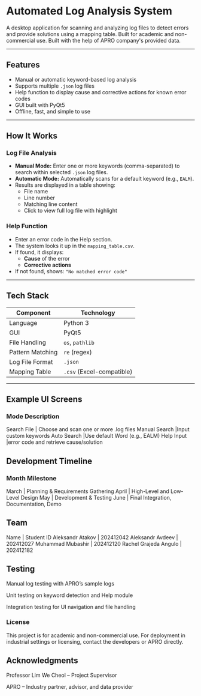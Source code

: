# Automated Log Analysis System

A desktop application for scanning and analyzing log files to detect errors and provide solutions using a mapping table. Built for academic and non-commercial use. Built with the help of APRO company's provided data.

---

##  Features

- Manual or automatic keyword-based log analysis
- Supports multiple `.json` log files
- Help function to display cause and corrective actions for known error codes
- GUI built with PyQt5
- Offline, fast, and simple to use

---

##  How It Works

###  Log File Analysis
- **Manual Mode:** Enter one or more keywords (comma-separated) to search within selected `.json` log files.
- **Automatic Mode:** Automatically scans for a default keyword (e.g., `EALM`).
- Results are displayed in a table showing:
  - File name
  - Line number
  - Matching line content
  - Click to view full log file with highlight

###  Help Function
- Enter an error code in the Help section.
- The system looks it up in the `mapping_table.csv`.
- If found, it displays:
  - **Cause** of the error
  - **Corrective actions**
- If not found, shows: `"No matched error code"`

---

##  Tech Stack

| Component       | Technology       |
|----------------|------------------|
| Language        | Python 3         |
| GUI             | PyQt5            |
| File Handling   | `os`, `pathlib`  |
| Pattern Matching| `re` (regex)     |
| Log File Format | `.json`          |
| Mapping Table   | `.csv` (Excel-compatible) |

---


## Example UI Screens
### Mode	Description
 Search File	  | Choose and scan one or more .log files
 Manual Search	|Input custom keywords
 Auto Search	  |Use default Word (e.g., EALM)
 Help	Input     |error code and retrieve cause/solution

## Development Timeline
### Month	Milestone
March	| Planning & Requirements Gathering
April	| High-Level and Low-Level Design
May	  | Development & Testing
June	| Final Integration, Documentation, Demo

## Team
Name	                 | Student ID
Aleksandr Atakov		   | 202412042
Aleksandr Avdeev		   | 202412027
Muhammad Mubashir		   | 202412120
Rachel Grajeda Angulo	 | 202412182

## Testing
 Manual log testing with APRO’s sample logs

 Unit testing on keyword detection and Help module

 Integration testing for UI navigation and file handling


### License
This project is for academic and non-commercial use. For deployment in industrial settings or licensing, contact the developers or APRO directly.

## Acknowledgments
Professor Lim We Cheol – Project Supervisor

APRO – Industry partner, advisor, and data provider

